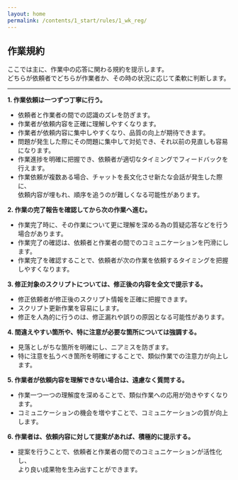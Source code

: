```yaml
---
layout: home
permalink: /contents/1_start/rules/1_wk_reg/
---
```


## 作業規約
ここでは主に、作業中の応答に関わる規約を提示します。<br>
どちらが依頼者でどちらが作業者か、その時の状況に応じて柔軟に判断します。<br>

---



**1. 作業依頼は一つずつ丁寧に行う。**  
- 依頼者と作業者の間での認識のズレを防ぎます。
- 作業者が依頼内容を正確に理解しやすくなります。
- 作業者が依頼内容に集中しやすくなり、品質の向上が期待できます。
- 問題が発生した際にその問題に集中して対処でき、それ以前の見直しも容易になります。
- 作業進捗を明確に把握でき、依頼者が適切なタイミングでフィードバックを行えます。
- 作業依頼が複数ある場合、チャットを長文化させ新たな会話が発生した際に、<br>依頼内容が埋もれ、順序を追うのが難しくなる可能性があります。

**2. 作業の完了報告を確認してから次の作業へ進む。**
- 作業完了時に、その作業について更に理解を深める為の質疑応答などを行う場合があります。
- 作業完了の確認は、依頼者と作業者の間でのコミュニケーションを円滑にします。
- 作業完了を確認することで、依頼者が次の作業を依頼するタイミングを把握しやすくなります。

**3. 修正対象のスクリプトについては、修正後の内容を全文で提示する。**
- 修正依頼者が修正後のスクリプト情報を正確に把握できます。
- スクリプト更新作業を容易にします。
- 修正を人為的に行うのは、修正漏れや誤りの原因となる可能性があります。

**4. 間違えやすい箇所や、特に注意が必要な箇所については強調する。**
- 見落としがちな箇所を明確にし、ニアミスを防ぎます。
- 特に注意を払うべき箇所を明確にすることで、類似作業での注意力が向上します。

**5. 作業者が依頼内容を理解できない場合は、遠慮なく質問する。**
- 作業一つ一つの理解度を深めることで、類似作業への応用が効きやすくなります。
- コミュニケーションの機会を増やすことで、コミュニケーションの質が向上します。

**6. 作業者は、依頼内容に対して提案があれば、積極的に提示する。**
- 提案を行うことで、依頼者と作業者の間でのコミュニケーションが活性化し、<br>より良い成果物を生み出すことができます。